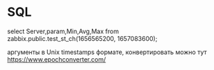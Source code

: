 # SQL 

select Server,param,Min,Avg,Max from zabbix.public.test_st_ch(1656565200, 1657083600);

аргументы в Unix timestamps формате, конвертировать можно тут https://www.epochconverter.com/
